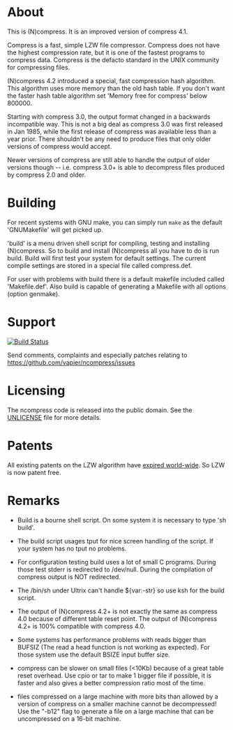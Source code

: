 # About

This is (N)compress.  It is an improved version of compress 4.1.

Compress is a fast, simple LZW file compressor.  Compress does not have
the highest compression rate, but it is one of the fastest programs to
compress data.  Compress is the defacto standard in the UNIX community
for compressing files.

(N)compress 4.2 introduced a special, fast compression hash algorithm.
This algorithm uses more memory than the old hash table. If you don't want
the faster hash table algorithm set 'Memory free for compress' below
800000.

Starting with compress 3.0, the output format changed in a backwards
incompatible way.  This is not a big deal as compress 3.0 was first released
in Jan 1985, while the first release of compress was available less than a
year prior.  There shouldn't be any need to produce files that only older
versions of compress would accept.

Newer versions of compress are still able to handle the output of older versions
though -- i.e. compress 3.0+ is able to decompress files produced by compress
2.0 and older.

# Building

For recent systems with GNU make, you can simply run `make` as the default
'GNUMakefile' will get picked up.

'build' is a menu driven shell script for compiling, testing and
installing (N)compress. So to build and install (N)compress all you have to
do is run build.  Build will first test your system for default
settings. The current compile settings are stored in a special file
called compress.def.

For user with problems with build there is a default makefile included
called 'Makefile.def'. Also build is capable of generating a Makefile with
all options (option genmake).

# Support

[![Build Status](https://travis-ci.org/vapier/ncompress.svg?branch=main)](https://travis-ci.org/vapier/ncompress)

Send comments, complaints and especially patches relating to
    https://github.com/vapier/ncompress/issues

# Licensing

The ncompress code is released into the public domain.  See the
[UNLICENSE](UNLICENSE) file for more details.

# Patents

All existing patents on the LZW algorithm have
[expired world-wide](http://en.wikipedia.org/wiki/LZW#Patent_issues).
So LZW is now patent free.

# Remarks

- Build is a bourne shell script. On some system it is necessary to type
  'sh build'.

- The build script usages tput for nice screen handling of the script.
  If your system has no tput no problems.

- For configuration testing build uses a lot of small C programs. During
  those test stderr is redirected to /dev/null.
  During the compilation of compress output is NOT redirected.

- The /bin/sh under Ultrix can't handle ${var:-str} so use ksh for the
  build script.

- The output of (N)compress 4.2+ is not exactly the same as compress 4.0
  because of different table reset point. The output of (N)compress 4.2+
  is 100% compatible with compress 4.0.

- Some systems has performance problems with reads bigger than BUFSIZ
  (The read a head function is not working as expected). For those
  system use the default BSIZE input buffer size.

- compress can be slower on small files (<10Kb) because of a great
  table reset overhead. Use cpio or tar to make 1 bigger file if
  possible, it is faster and also gives a better compression ratio most
  of the time.

- files compressed on a large machine with more bits than allowed by
  a version of compress on a smaller machine cannot be decompressed!  Use the
  "-b12" flag to generate a file on a large machine that can be uncompressed
  on a 16-bit machine.
